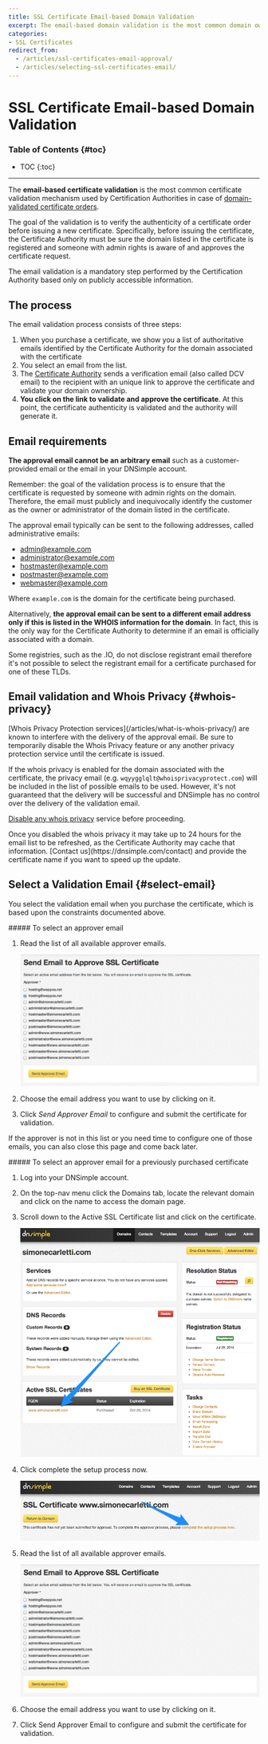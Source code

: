 ```yaml
---
title: SSL Certificate Email-based Domain Validation
excerpt: The email-based domain validation is the most common domain ownership validation method for a certificate and it is required for domain-validated certificates.
categories:
- SSL Certificates
redirect_from:
  - /articles/ssl-certificates-email-approval/
  - /articles/selecting-ssl-certificates-email/
---
```


# SSL Certificate Email-based Domain Validation

### Table of Contents {#toc}

* TOC
{:toc}

---

The **email-based certificate validation** is the most common certificate validation mechanism used by Certification Authorities in case of [domain-validated certificate orders](/articles/ssl-certificates-types/#ssl-certificates-by-validation-level).

The goal of the validation is to verify the authenticity of a certificate order before issuing a new certificate. Specifically, before issuing the certificate, the Certificate Authority must be sure the domain listed in the certificate is registered and someone with admin rights is aware of and approves the certificate request.

The email validation is a mandatory step performed by the Certification Authority based only on publicly accessible information.

## The process

The email validation process consists of three steps:

1. When you purchase a certificate, we show you a list of authoritative emails identified by the Certificate Authority for the domain associated with the certificate
1. You select an email from the list.
1. The [Certificate Authority](/articles/what-is-certificate-authority/) sends a verification email (also called DCV email) to the recipient with an unique link to approve the certificate and validate your domain ownership.
1. **You click on the link to validate and approve the certificate**. At this point, the certificate authenticity is validated and the authority will generate it.

## Email requirements

**The approval email cannot be an arbitrary email** such as a customer-provided email or the email in your DNSimple account.

Remember: the goal of the validation process is to ensure that the certificate is requested by someone with admin rights on the domain. Therefore, the email must publicly and inequivocally identify the customer as the owner or administrator of the domain listed in the certificate.

The approval email typically can be sent to the following addresses, called administrative emails:

- admin@example.com
- administrator@example.com
- hostmaster@example.com
- postmaster@example.com
- webmaster@example.com

Where `example.com` is the domain for the certificate being purchased.

Alternatively, **the approval email can be sent to a different email address only if this is listed in the WHOIS information for the domain**. In fact, this is the only way for the Certificate Authority to determine if an email is officially associated with a domain.

<note>
Some registries, such as the .IO, do not disclose registrant email therefore it's not possible to select the registrant email for a certificate purchased for one of these TLDs.
</note>

## Email validation and Whois Privacy {#whois-privacy}

<warning>
[Whois Privacy Protection services](/articles/what-is-whois-privacy/) are known to interfere with the delivery of the approval email. Be sure to temporarily disable the Whois Privacy feature or any another privacy protection service until the certificate is issued.
</warning>

If the whois privacy is enabled for the domain associated with the certificate, the privacy email (e.g. `wqyygglqlt@whoisprivacyprotect.com`) will be included in the list of possible emails to be used. However, it's not guaranteed that the delivery will be successful and DNSimple has no control over the delivery of the validation email.

[Disable any whois privacy](/articles/whois-privacy/#disable-whois-privacy) service before proceeding.

<note>
Once you disabled the whois privacy it may take up to 24 hours for the email list to be refreshed, as the Certificate Authority may cache that information. [Contact us](https://dnsimple.com/contact) and provide the certificate name if you want to speed up the update.
</note>

## Select a Validation Email {#select-email}

You select the validation email when you purchase the certificate, which is based upon the constraints documented above.

<div class="section-steps" markdown="1">
##### To select an approver email

1.  Read the list of all available approver emails.

    ![](/files/dnsimple-ssl-selectapprover.png)

1.  Choose the email address you want to use by clicking on it.
1.  Click *Send Approver Email* to configure and submit the certificate for validation.
</div>

If the approver is not in this list or you need time to configure one of those emails, you can also close this page and come back later.

<div class="section-steps" markdown="1">
##### To select an approver email for a previously purchased certificate

1.  Log into your DNSimple account.
1.  On the top-nav menu click the <label>Domains</label> tab, locate the relevant domain and click on the name to access the domain page.
1.  Scroll down to the <label>Active SSL Certificate</label> list and click on the certificate.

    ![](/files/dnsimple-ssl-pagelink-purchased.png)

1.  Click <label>complete the setup process now</label>.

    ![](/files/dnsimple-ssl-completesetup.png)

1.  Read the list of all available approver emails.

    ![](/files/dnsimple-ssl-selectapprover.png)

1.  Choose the email address you want to use by clicking on it.
1.  Click <label>Send Approver Email</label> to configure and submit the certificate for validation.
</div>
